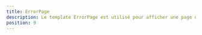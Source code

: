 ```yaml
---
title: ErrorPage
description: Le template ErrorPage est utilisé pour afficher une page d'erreur.
position: 9
---
```


<doc-tabs light>

<doc-tab-item label="API">
<doc-api name="error-page"></doc-api>
</doc-tab-item>

</doc-tabs>
